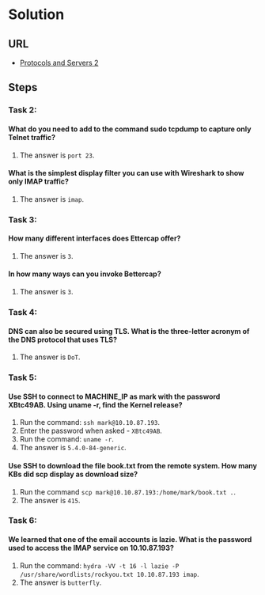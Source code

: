 # Solution

## URL
- [Protocols and Servers 2](https://tryhackme.com/room/protocolsandservers2)

## Steps

### Task 2:
#### What do you need to add to the command sudo tcpdump to capture only Telnet traffic?
1. The answer is `port 23`.

#### What is the simplest display filter you can use with Wireshark to show only IMAP traffic?
1. The answer is `imap`.

### Task 3:
#### How many different interfaces does Ettercap offer?
1. The answer is `3`.

#### In how many ways can you invoke Bettercap?
1. The answer is `3`.

### Task 4:
#### DNS can also be secured using TLS. What is the three-letter acronym of the DNS protocol that uses TLS?
1. The answer is `DoT`.

### Task 5:
#### Use SSH to connect to MACHINE_IP as mark with the password XBtc49AB. Using uname -r, find the Kernel release?
1. Run the command: `ssh mark@10.10.87.193`.
2. Enter the password when asked - `XBtc49AB`.
3. Run the command: `uname -r`.
4. The answer is `5.4.0-84-generic`.

#### Use SSH to download the file book.txt from the remote system. How many KBs did scp display as download size?
1. Run the command `scp mark@10.10.87.193:/home/mark/book.txt .`.
2. The answer is `415`.

### Task 6:
#### We learned that one of the email accounts is lazie. What is the password used to access the IMAP service on 10.10.87.193?
1. Run the command: `hydra -VV -t 16 -l lazie -P /usr/share/wordlists/rockyou.txt 10.10.87.193 imap`.
2. The answer is `butterfly`.